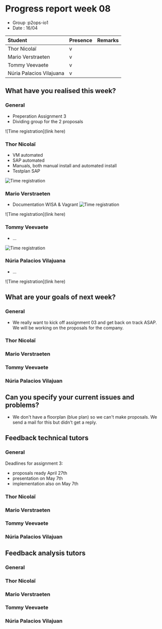 # Progress report week 08

* Group :p2ops-io1
* Date  : 16/04

| Student  | Presence | Remarks |
| :---     | :---     | :---    |
| Thor Nicolaï |  v        |         |
| Mario Verstraeten |  v       |         |
| Tommy Veevaete |  v       |         |
| Núria Palacios Vilajuana |  v        |         |

## What have you realised this week?

### General


* Preperation Assignment 3
* Dividing group for the 2 proposals

![Time registration](link here)
### Thor Nicolaï

* VM automated
* SAP automated 
* Manuals, both manual install and automated install
* Testplan SAP

![Time registration](https://i.imgur.com/dt3SBG3.png)
### Mario Verstraeten

* Documentation WISA & Vagrant
![Time registration](https://gyazo.com/6dd262998450e9ea6903e1d0d8199e3c.png)

![Time registration](link here)

### Tommy Veevaete

* ...

![Time registration](https://i.imgur.com/C2Tg0O6.png)

### Núria Palacios Vilajuana

* ...

![Time registration](link here)

## What are your goals of next week?

### General

* We really want to kick off assignment 03 and get back on track ASAP. We will be working on the proposals for the company.


### Thor Nicolaï
### Mario Verstraeten
### Tommy Veevaete
### Núria Palacios Vilajuan

## Can you specify your current issues and problems?


* We don't have a floorplan (blue plan) so we can't make proposals. We send a mail for this but didn't get a reply.

## Feedback technical tutors

### General

Deadlines for assignment 3:
- proposals ready April 27th
- presentation on May 7th
- implementation also on May 7th


### Thor Nicolaï
### Mario Verstraeten
### Tommy Veevaete
### Núria Palacios Vilajuan

## Feedback analysis tutors

### General

### Thor Nicolaï
### Mario Verstraeten
### Tommy Veevaete
### Núria Palacios Vilajuan
